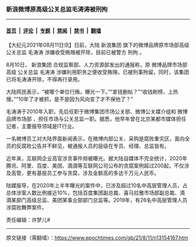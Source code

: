 ### 新浪微博原高级公关总监毛涛涛被刑拘

---

#### [首页](../../../..?n13154167) &nbsp;|&nbsp; [评论](../../../../../epoch-comment?n13154167) &nbsp;|&nbsp; [专题](../../../../../epoch-special?n13154167) &nbsp;|&nbsp; [禁闻](../../../../../epoch-news?n13154167) &nbsp;|&nbsp; [禁书](../../../../../books?n13154167) &nbsp;|&nbsp; [翻墙](https://github.com/gfw-breaker/nogfw/blob/master/README.md?n13154167)


<div class="post_content" id="artbody" itemprop="articleBody">
 <!-- article content begin -->
 <p>
  【大纪元2021年08月11日讯】日前，大陆
  <ok href="https://www.epochtimes.com/gb/tag/%E6%96%B0%E6%B5%AA%E9%9B%86%E5%9B%A2.html">
   新浪集团
  </ok>
  旗下的微博品牌原市场部高级
  <ok href="https://www.epochtimes.com/gb/tag/%E5%85%AC%E5%85%B3%E6%80%BB%E7%9B%91.html">
   公关总监
  </ok>
  <ok href="https://www.epochtimes.com/gb/tag/%E6%AF%9B%E6%B6%9B%E6%B6%9B.html">
   毛涛涛
  </ok>
  涉嫌收受贿赂被开除，目前已被警方
  <ok href="https://www.epochtimes.com/gb/tag/%E5%88%91%E6%8B%98.html">
   刑拘
  </ok>
  。
 </p>
 <p>
  8月10日，
  <ok href="https://www.epochtimes.com/gb/tag/%E6%96%B0%E6%B5%AA%E9%9B%86%E5%9B%A2.html">
   新浪集团
  </ok>
  合规监察部、人力资源部发出的通报称，原
  <ok href="https://www.epochtimes.com/gb/tag/%E5%BE%AE%E5%8D%9A%E5%93%81%E7%89%8C%E5%B8%82%E5%9C%BA%E9%83%A8.html">
   微博品牌市场部
  </ok>
  高级
  <ok href="https://www.epochtimes.com/gb/tag/%E5%85%AC%E5%85%B3%E6%80%BB%E7%9B%91.html">
   公关总监
  </ok>
  <ok href="https://www.epochtimes.com/gb/tag/%E6%AF%9B%E6%B6%9B%E6%B6%9B.html">
   毛涛涛
  </ok>
  涉嫌利用职务之便收受贿赂，已被刑事拘留。同时，该集团已将毛涛涛开除，不得再行录用。
 </p>
 <p>
  大陆网民表示，“被哪个单位行贿，曝光一下。”“拿钱删帖？”“收钱刷榜，上热搜。”“10年了才被抓，是不是因为风向变了才不保他了？”
 </p>
 <p>
  毛涛涛于2010年入职，先后任职于微博集团市场公关部、微博公关媒介组和
  <ok href="https://www.epochtimes.com/gb/tag/%E5%BE%AE%E5%8D%9A%E5%93%81%E7%89%8C%E5%B8%82%E5%9C%BA%E9%83%A8.html">
   微博品牌市场部
  </ok>
  ，担任市场与公关总监一职。据悉，他早年曾在北京某都市媒体担任记者，主要报导领域是IT行业。
 </p>
 <p>
  一名微博员工对大陆界面新闻表示，在微博内部公关、采购是腐败重灾区，面向全员的反腐败公告并不鲜见，被通报人员的层级在专员、经理、总监皆有。
 </p>
 <p>
  近年来，互联网企业高官涉贪事件频被曝光。据大陆自媒体不完全统计，2020年腾讯、阿里、百度、美团、滴滴等互联网公司公布的贪腐案例超过200起，不仅涉及高管，更有基层员工参与贪腐，涉及金额高的多达千万元人民币。
 </p>
 <p>
  陆媒报导，在2020年上半年曝光的案件中，已涉及超过10名中高层管理人员，占总体涉案人数比例接近10%，包括百度集团副总裁、喜马拉雅市场部副总裁、滴滴某部门高级总监、美团某事业部部门总监等。2019年，有26名中高层管理人员涉腐败舞弊案件。
 </p>
 <p>
  责任编辑：许梦儿#
 </p>
 <!-- article content end -->
 <div id="below_article_ad">
 </div>
</div>


---

原文链接（需翻墙）：https://www.epochtimes.com/gb/21/8/11/n13154167.htm